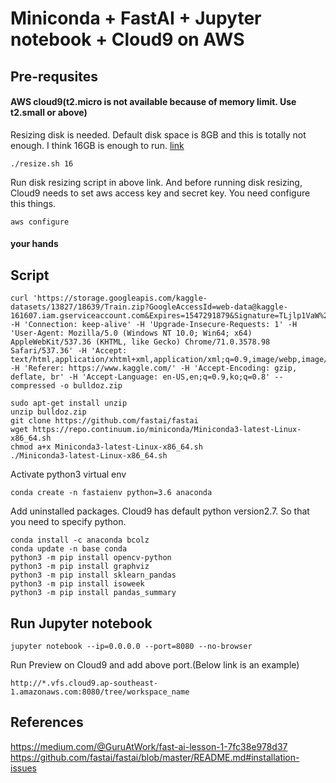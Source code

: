 Miniconda + FastAI + Jupyter notebook + Cloud9 on AWS
======
## Pre-requsites

#### AWS cloud9(t2.micro is not available because of memory limit. Use t2.small or above)

Resizing disk is needed. Default disk space is 8GB and this is totally not enough. I think 16GB is enough to run.
[link](https://docs.aws.amazon.com/cloud9/latest/user-guide/move-environment.html#move-environment-resize)

    ./resize.sh 16

Run disk resizing script in above link. And before running disk resizing, Cloud9 needs to set aws access key and secret key. You need configure this things.

    aws configure

#### your hands

## Script
    curl 'https://storage.googleapis.com/kaggle-datasets/13827/18639/Train.zip?GoogleAccessId=web-data@kaggle-161607.iam.gserviceaccount.com&Expires=1547291879&Signature=TLjlp1VaW%2BLa7czig6a0MemhYiPZfssuEbHqCQbd9sKWI90p0irh8BBHAshkw7EG2Azrgqpz1J86d3%2FYodvZn3VVp4d5nipUfmmfj4THXuXgPsKwzqT%2FI4GrOTtW8IVeKE2%2Fv2AxXuWwddWx5xJ%2B5StHQqXwpki4fDcHmdGqaUCvnlVk%2BCY7NLJitmOcFoD8e5pz3Oy%2B%2Br4TIbxoH4FbGP4akiVwqOpXqUKY1754HYatoupfnfR1q3%2FiXDDVJQ9L7uEeUL3wEELNKpj8wEhcxyhWfsspDVoEPbMmgU9X3mmuRLmUCy2X2sj%2BZTIKTLJu9VliKmy6HEdepHHI%2Fbcdmw%3D%3D' -H 'Connection: keep-alive' -H 'Upgrade-Insecure-Requests: 1' -H 'User-Agent: Mozilla/5.0 (Windows NT 10.0; Win64; x64) AppleWebKit/537.36 (KHTML, like Gecko) Chrome/71.0.3578.98 Safari/537.36' -H 'Accept: text/html,application/xhtml+xml,application/xml;q=0.9,image/webp,image/apng,*/*;q=0.8' -H 'Referer: https://www.kaggle.com/' -H 'Accept-Encoding: gzip, deflate, br' -H 'Accept-Language: en-US,en;q=0.9,ko;q=0.8' --compressed -o bulldoz.zip

    sudo apt-get install unzip
    unzip bulldoz.zip
    git clone https://github.com/fastai/fastai
    wget https://repo.continuum.io/miniconda/Miniconda3-latest-Linux-x86_64.sh
    chmod a+x Miniconda3-latest-Linux-x86_64.sh 
    ./Miniconda3-latest-Linux-x86_64.sh 
    
Activate python3 virtual env
    
    conda create -n fastaienv python=3.6 anaconda
    
Add uninstalled packages. Cloud9 has default python version2.7. So that you need to specify python.

    conda install -c anaconda bcolz
    conda update -n base conda
    python3 -m pip install opencv-python
    python3 -m pip install graphviz
    python3 -m pip install sklearn_pandas
    python3 -m pip install isoweek
    python3 -m pip install pandas_summary
    
## Run Jupyter notebook
    jupyter notebook --ip=0.0.0.0 --port=8080 --no-browser

Run Preview on Cloud9 and add above port.(Below link is an example)

    http://*.vfs.cloud9.ap-southeast-1.amazonaws.com:8080/tree/workspace_name

## References
<https://medium.com/@GuruAtWork/fast-ai-lesson-1-7fc38e978d37>
<https://github.com/fastai/fastai/blob/master/README.md#installation-issues>
